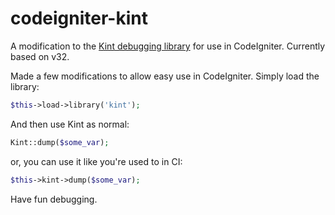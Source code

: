 codeigniter-kint
================

A modification to the [Kint debugging library](https://github.com/raveren/kint) for use in CodeIgniter. Currently based on v32.

Made a few modifications to allow easy use in CodeIgniter. Simply load the library:

```php
$this->load->library('kint');
```

And then use Kint as normal:

```php
Kint::dump($some_var);
```

or, you can use it like you're used to in CI:

```php
$this->kint->dump($some_var);
```


Have fun debugging.